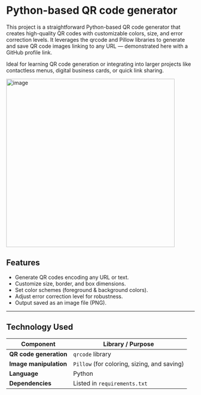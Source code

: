 # Python-based QR code generator
This project is a straightforward Python-based QR code generator that creates high-quality QR codes with customizable colors, size, and error correction levels. It leverages the qrcode and Pillow libraries to generate and save QR code images linking to any URL — demonstrated here with a GitHub profile link.

Ideal for learning QR code generation or integrating into larger projects like contactless menus, digital business cards, or quick link sharing.

<img width="450" height="450" alt="image" src="https://github.com/user-attachments/assets/77a45ddb-6040-46a0-8dee-a766235b0507" />

##  Features

- Generate QR codes encoding any URL or text.  
- Customize size, border, and box dimensions.  
- Set color schemes (foreground & background colors).  
- Adjust error correction level for robustness.  
- Output saved as an image file (PNG).  

---

## Technology Used

| Component            | Library / Purpose                                 |
|-----------------------|---------------------------------------------------|
| **QR code generation**| `qrcode` library                                   |
| **Image manipulation**| `Pillow` (for coloring, sizing, and saving)        |
| **Language**          | Python                                             |
| **Dependencies**      | Listed in `requirements.txt`                       |


